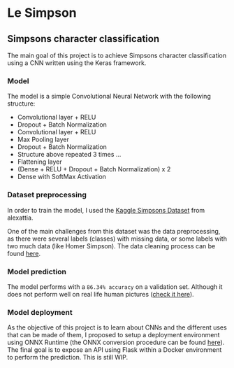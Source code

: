 # Le Simpson
## Simpsons character classification

The main goal of this project is to achieve Simpsons character classification using a CNN written using the Keras framework.

### Model

The model is a simple Convolutional Neural Network with the following structure:

- Convolutional layer + RELU
- Dropout + Batch Normalization
- Convolutional layer + RELU
- Max Pooling layer
- Dropout + Batch Normalization
- Structure above repeated 3 times ...
- Flattening layer
- (Dense + RELU + Dropout + Batch Normalization) x 2
- Dense with SoftMax Activation

### Dataset preprocessing

In order to train the model, I used the [Kaggle Simpsons Dataset](https://www.kaggle.com/alexattia/the-simpsons-characters-dataset) from alexattia.

One of the main challenges from this dataset was the data preprocessing, as there were several labels (classes) with missing data, or some labels with two much data (like Homer Simpson). The data cleaning process can be found [here](server/notebooks/study.ipynb).

### Model prediction

The model performs with a `86.34% accuracy` on a validation set. Although it does not perform well on real life human pictures ([check it here](server/notebooks/predict.ipynb)).

### Model deployment

As the objective of this project is to learn about CNNs and the different uses that can be made of them, I proposed to setup a deployment environment using ONNX Runtime (the ONNX conversion procedure can be found [here](server/notebooks/onnx-conversion.ipynb)). The final goal is to expose an API using Flask within a Docker environment to perform the prediction. This is still WIP.
